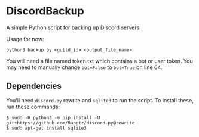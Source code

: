 # DiscordBackup
A simple Python script for backing up Discord servers.

Usage for now:

`python3 backup.py <guild_id> <output_file_name>`

You will need a file named token.txt which contains a bot or user token.
You may need to manually change `bot=False` to `bot=True` on line 64.

## Dependencies
You'll need `discord.py` rewrite and `sqlite3` to run the script. To install these, run these commands:
```
$ sudo -H python3 -m pip install -U git+https://github.com/Rapptz/discord.py@rewrite
$ sudo apt-get install sqlite3
```
